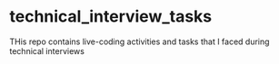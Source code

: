# technical_interview_tasks
THis repo contains live-coding activities and tasks that I faced during technical interviews

